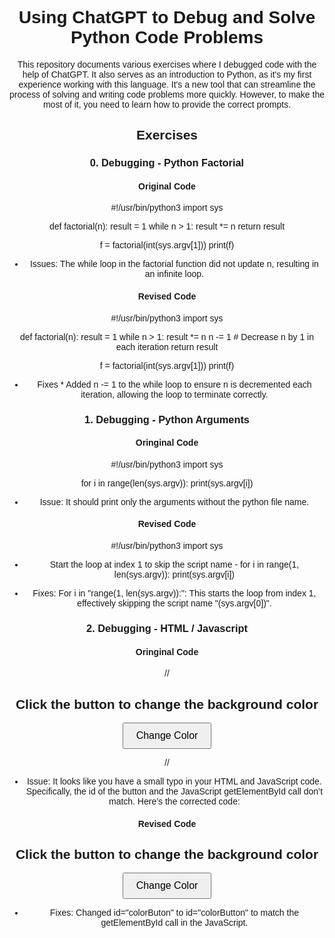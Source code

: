 # Using ChatGPT to Debug and Solve Python Code Problems #
This repository documents various exercises where I debugged code with the help of ChatGPT. It also serves as an introduction to Python, as it's my first experience working with this language. It's a new tool that can streamline the process of solving and writing code problems more quickly. However, to make the most of it, you need to learn how to provide the correct prompts.
## Exercises ## 
### 0. Debugging - Python Factorial ###
#### Original Code ####

#!/usr/bin/python3
import sys

def factorial(n):
    result = 1
    while n > 1:
        result *= n
    return result

f = factorial(int(sys.argv[1]))
print(f)

* Issues:
 The while loop in the factorial function did not update n, resulting in an infinite loop.

#### Revised Code ####

#!/usr/bin/python3
import sys

def factorial(n):
    result = 1
    while n > 1:
        result *= n
        n -= 1  # Decrease n by 1 in each iteration
    return result

f = factorial(int(sys.argv[1]))
print(f)

* Fixes *
Added n -= 1 to the while loop to ensure n is decremented each iteration, allowing the loop to terminate correctly.

### 1. Debugging - Python Arguments ###

#### Oringinal Code ####

#!/usr/bin/python3
import sys

for i in range(len(sys.argv)):
    print(sys.argv[i])

* Issue:
It should print only the arguments without the python file name.

#### Revised Code ####

#!/usr/bin/python3
import sys

 - Start the loop at index 1 to skip the script name -
for i in range(1, len(sys.argv)):
    print(sys.argv[i])

* Fixes:
For i in "range(1, len(sys.argv)):": This starts the loop from index 1, effectively skipping the script name "(sys.argv[0])".

### 2. Debugging - HTML / Javascript ###

#### Oringinal Code ####

// <!DOCTYPE html>
<html lang="en">
<head>
<meta charset="UTF-8">
<meta name="viewport" content="width=device-width, initial-scale=1.0">
<title>Change Background Color</title>
<style>
    body {
        font-family: Arial, sans-serif;
        text-align: center;
        padding-top: 50px;
    }
    button {
        padding: 10px 20px;
        font-size: 16px;
        cursor: pointer;
    }
</style>
</head>
<body>

<h2>Click the button to change the background color</h2>

<button id="colorButon">Change Color</button>

<script>
    
    document.getElementById("colorButton").addEventListener("click", function() {
        changeBackgroundColor();
    });

    function changeBackgroundColor() {
        // Generate a random color
        var randomColor = "#" + Math.floor(Math.random()*16777215).toString(16);
        // Change the background color of the body
        document.body.style.backgroundColor = randomColor;
    }
</script>

</body>
</html> //

* Issue: It looks like you have a small typo in your HTML and JavaScript code. Specifically, the id of the button and the JavaScript getElementById call don’t match. Here’s the corrected code:

#### Revised Code ####

<!DOCTYPE html>
<html lang="en">
<head>
<meta charset="UTF-8">
<meta name="viewport" content="width=device-width, initial-scale=1.0">
<title>Change Background Color</title>
<style>
    body {
        font-family: Arial, sans-serif;
        text-align: center;
        padding-top: 50px;
    }
    button {
        padding: 10px 20px;
        font-size: 16px;
        cursor: pointer;
    }
</style>
</head>
<body>

<h2>Click the button to change the background color</h2>

<button id="colorButton">Change Color</button>

<script>
    document.getElementById("colorButton").addEventListener("click", function() {
        changeBackgroundColor();
    });

    function changeBackgroundColor() {
        // Generate a random color
        var randomColor = "#" + Math.floor(Math.random()*16777215).toString(16);
        // Change the background color of the body
        document.body.style.backgroundColor = randomColor;
    }
</script>

</body>
</html>

* Fixes: Changed id="colorButon" to id="colorButton" to match the getElementById call in the JavaScript.
